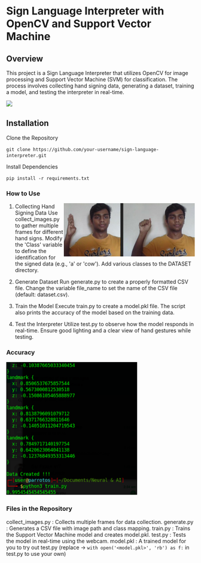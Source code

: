 # Sign Language Interpreter with OpenCV and Support Vector Machine

## Overview
This project is a Sign Language Interpreter that utilizes OpenCV for image processing and Support Vector Machine (SVM) for classification. The process involves collecting hand signing data, generating a dataset, training a model, and testing the interpreter in real-time.

<img src="https://1.bp.blogspot.com/--mw5miW4PnU/YHTXMEEsBHI/AAAAAAAAKDc/LhszgxW9Tpcj0es049fog9UHSRvKSNlxACLcBGAsYHQ/s0/image%2B1.gif">

## Installation
Clone the Repository
```git
git clone https://github.com/your-username/sign-language-interpreter.git
```
Install Dependencies
```git
pip install -r requirements.txt
```

### How to Use
<img align="right" alt="collect data" width="350" src="assets_local/collect.png" />

1. Collecting Hand Signing Data
    Use collect_images.py to gather multiple frames for different hand signs.
    Modify the 'Class' variable to define the identification for the signed data (e.g., 'a' or 'cow').
    Add various classes to the DATASET directory.

2. Generate Dataset
    Run generate.py to create a properly formatted CSV file.
    Change the variable file_name to set the name of the CSV file (default: dataset.csv).
3. Train the Model
    Execute train.py to create a model.pkl file.
    The script also prints the accuracy of the model based on the training data.
4. Test the Interpreter
    Utilize test.py to observe how the model responds in real-time.
    Ensure good lighting and a clear view of hand gestures while testing.

### Accuracy
<img alight="middle" alt="accuracy" width="350" src="assets_local/accuracy.png" />

### Files in the Repository
collect_images.py   : Collects multiple frames for data collection.
generate.py         : Generates a CSV file with image path and class mapping.
train.py            : Trains the Support Vector Machine model and creates model.pkl.
test.py             : Tests the model in real-time using the webcam.
model.pkl           : A trained model for you to try out test.py (replace -> `with open('<model.pkl>', 'rb') as f:` in test.py to use your own)